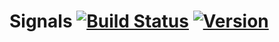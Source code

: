 # Signals [![Build Status](https://secure.travis-ci.org/stevepeak/signals.png)](http://travis-ci.org/stevepeak/signals) [![Version](https://img.shields.io/pypi/v/signals.svg)](https://github.com/stevepeak/signals)
